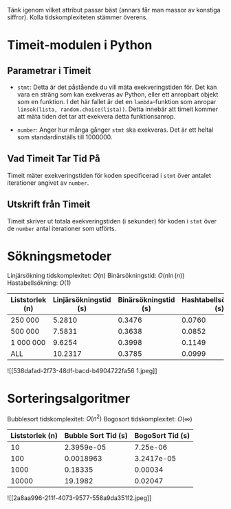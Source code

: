 Tänk igenom vilket attribut passar bäst (annars får man massor av konstiga siffror). Kolla tidskomplexiteten stämmer överens.

# Timeit-modulen i Python

## Parametrar i Timeit

- `stmt`: Detta är det påstående du vill mäta exekveringstiden för. Det kan vara en sträng som kan exekveras av Python, eller ett anropbart objekt som en funktion. I det här fallet är det en `lambda`-funktion som anropar `linsok(lista, random.choice(lista))`. Detta innebär att timeit kommer att mäta tiden det tar att exekvera detta funktionsanrop.


- `number`: Anger hur många gånger `stmt` ska exekveras. Det är ett heltal som standardinställs till 1000000.

## Vad Timeit Tar Tid På

Timeit mäter exekveringstiden för koden specificerad i `stmt` över antalet iterationer angivet av `number`.

## Utskrift från Timeit

Timeit skriver ut totala exekveringstiden (i sekunder) för koden i `stmt` över de `number` antal iterationer som utförts.

# Sökningsmetoder
Linjärsökning tidskomplexitet: $O(n)$
Binärsökningstid: $O(n\ln(n))$
Hastabellsökning: $O(1)$

| Liststorlek (n) | Linjärsökningstid (s) | Binärsökningstid (s) | Hashtabellsökningstid (s) |
|-----------------|-----------------------|----------------------|---------------------------|
| 250 000         | 5.2810                | 0.3476               | 0.0760                    |
| 500 000         | 7.5831                | 0.3638               | 0.0852                    |
| 1 000 000       | 9.6254                | 0.3998               | 0.1149                    |
| ALL               | 10.2317               | 0.3785               | 0.0999                    |

![[538dafad-2f73-48df-bacd-b4904722fa56 1.jpeg]]
# Sorteringsalgoritmer
Bubblesort tidskomplexitet: $O(n^2)$
Bogosort tidskomplexitet: $O(∞)$

| Liststorlek (n) | Bubble Sort Tid (s)   | BogoSort Tid (s)       |
|-----------------|-----------------------|------------------------|
| 10 | 2.3959e-05            | 7.25e-06               |
| 100             | 0.0018963             | 3.2417e-05             |
| 1000            | 0.18335               | 0.00034                |
| 10000           | 19.1982               | 0.02047                |

![[2a8aa996-211f-4073-9577-558a9da351f2.jpeg]]
